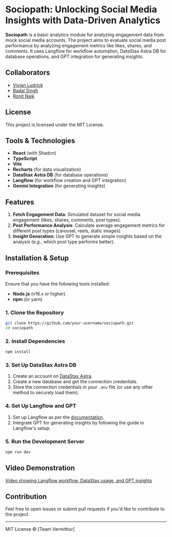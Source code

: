 # Sociopath: Unlocking Social Media Insights with Data-Driven Analytics

**Sociopath** is a basic analytics module for analyzing engagement data from mock social media accounts. The project aims to evaluate social media post performance by analyzing engagement metrics like likes, shares, and comments. It uses Langflow for workflow automation, DataStax Astra DB for database operations, and GPT integration for generating insights.

## Collaborators

- [Vivian Ludrick](https://github.com/vivalchemy)
- [Badal Singh](https://github.com/BadalSingh2)
- [Ronit Naik](https://github.com/RonitNaik122)

## License

This project is licensed under the MIT License.

## Tools & Technologies

- **React** (with Shadcn)
- **TypeScript**
- **Vite**
- **Recharts** (for data visualization)
- **DataStax Astra DB** (for database operations)
- **Langflow** (for workflow creation and GPT integration)
- **Gemini Integration** (for generating insights)

## Features

1. **Fetch Engagement Data**: Simulated dataset for social media engagement (likes, shares, comments, post types).
2. **Post Performance Analysis**: Calculate average engagement metrics for different post types (carousel, reels, static images).
3. **Insight Generation**: Use GPT to generate simple insights based on the analysis (e.g., which post type performs better).

## Installation & Setup

### Prerequisites

Ensure that you have the following tools installed:

- **Node.js** (v16.x or higher)
- **npm** (or yarn)

### 1. Clone the Repository

```bash
git clone https://github.com/your-username/sociopath.git
cd sociopath
```

### 2. Install Dependencies

```bash
npm install
```

### 3. Set Up DataStax Astra DB

1. Create an account on [DataStax Astra](https://astra.datastax.com/).
2. Create a new database and get the connection credentials.
3. Store the connection credentials in your `.env` file (or use any other method to securely load them).

### 4. Set Up Langflow and GPT

1. Set up Langflow as per the [documentation](https://docs.langflow.com/).
2. Integrate GPT for generating insights by following the guide in Langflow's setup.

### 5. Run the Development Server

```bash
npm run dev
```

## Video Demonstration

[Video showing Langflow workflow, DataStax usage, and GPT insights](https://www.youtube.com/watch?v=dhOvx66LUqc&t)

## Contribution

Feel free to open issues or submit pull requests if you'd like to contribute to the project.

---

MIT License © [Team Vermithor]
